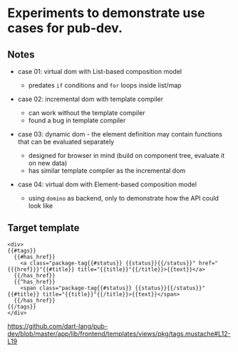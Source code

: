# Experiments to demonstrate use cases for pub-dev.

## Notes

 * case 01: virtual dom with List-based composition model
   * predates `if` conditions and `for` loops inside list/map

 * case 02: incremental dom with template compiler
   * can work without the template compiler
   * found a bug in template compiler

 * case 03: dynamic dom - the element definition may contain functions that can be evaluated separately
   * designed for browser in mind (build on component tree, evaluate it on new data)
   * has similar template compiler as the incremental dom

 * case 04: virtual dom with Element-based composition model
   * using `domino` as backend, only to demonstrate how the API could look like

## Target template

```
<div>
{{#tags}}
  {{#has_href}}
    <a class="package-tag{{#status}} {{status}}{{/status}}" href="{{{href}}}"{{#title}} title="{{title}}"{{/title}}>{{text}}</a>
  {{/has_href}}
  {{^has_href}}
    <span class="package-tag{{#status}} {{status}}{{/status}}"{{#title}} title="{{title}}"{{/title}}>{{text}}</span>
  {{/has_href}}
{{/tags}}
</div>
```

https://github.com/dart-lang/pub-dev/blob/master/app/lib/frontend/templates/views/pkg/tags.mustache#L12-L19
